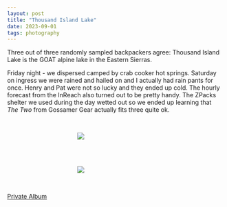 ```yaml
---
layout: post
title: "Thousand Island Lake"
date: 2023-09-01
tags: photography
---
```


Three out of three randomly sampled backpackers agree: Thousand Island Lake is the GOAT alpine lake in the Eastern Sierras.

Friday night - we dispersed camped by crab cooker hot springs. Saturday on ingress we were rained and hailed on and I actually had rain pants for once. Henry and Pat were not so lucky and they ended up cold. The hourly forecast from the InReach also turned out to be pretty handy. The ZPacks shelter we used during the day wetted out so we ended up learning that *The Two* from Gossamer Gear actually fits three quite ok.

<br>
<p align="center">
<img style="max-width: 1024px; margin: 0 0 0 -162px;" src="https://storage.googleapis.com/fkwang_blog_image_hosting/2023_09_01_thousand_island_lake/img1.jpg">
</p>
<br>

<br>
<p align="center">
<img style="max-width: 1024px; margin: 0 0 0 -162px;" src="https://storage.googleapis.com/fkwang_blog_image_hosting/2023_09_01_thousand_island_lake/img2.jpg">
</p>
<br>

[Private Album](https://jstrieb.github.io/link-lock/#eyJ2IjoiMC4wLjEiLCJlIjoiSVFMQXZjTytuZnJJaVdZUHcvS294NjRHeEFiNFNvUWtxcDdiRHVqU25GOGxQa0dDc2RnVFJTWXM5bFE5Q1dGREg4S2ZyV0JWRlBTZnhmRUdBRXExVkFlWm9mYm5oclFxSlhMcWx0L0F2TUdrWllIc3FQS0FlSDRUL3hNPSIsInMiOiJCdXN6dlVodWhPaXJwS3hiWi96RHR3PT0iLCJpIjoicWRBOEtlN3dRcWVqVENSbCJ9)